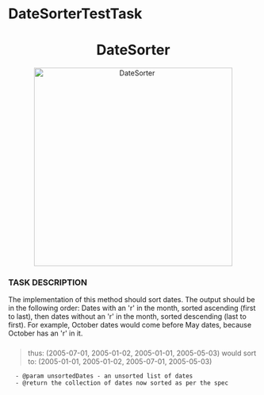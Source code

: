 # DateSorterTestTask
<h1 align="center"> DateSorter</h1>
 
 <p align="center">
  <img src="https://github.com/SofiiaKazanivska/DateSorterTestTask/blob/master/sorting.jpg" alt="DateSorter" width="400">

</p>

###  TASK DESCRIPTION 
 The implementation of this method should sort dates. The output should be in the following order: Dates with an 'r' in the month, sorted ascending (first to last),
 then dates without an 'r' in the month, sorted descending (last to first). For example, October dates would come before May dates, because October has an 'r' in it.
 ### 
 
 > thus: (2005-07-01, 2005-01-02, 2005-01-01, 2005-05-03)
 > would sort to:
 > (2005-01-01, 2005-01-02, 2005-07-01, 2005-05-03)
     
      - @param unsortedDates - an unsorted list of dates
      - @return the collection of dates now sorted as per the spec
     
